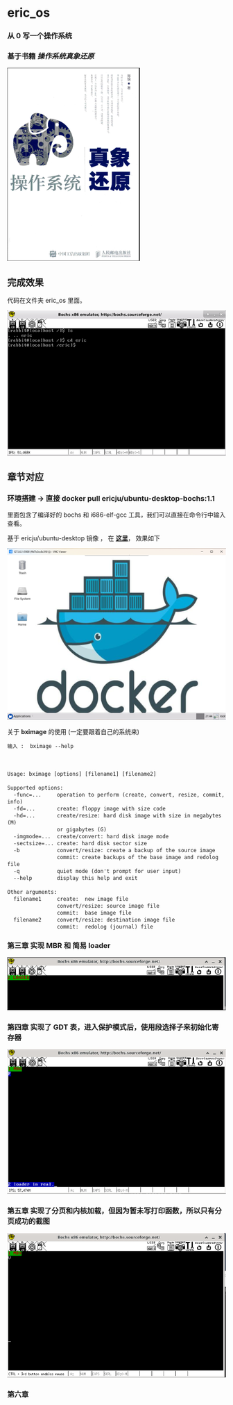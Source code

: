 # eric_os


### 从 0 写一个操作系统

### 基于书籍      ***操作系统真象还原*** 

<img src="https://github.com/Eric-is-good/eric_os/raw/main/imgs/1.png" style="zoom: 50%;" />



## 完成效果

代码在文件夹 eric_os 里面。

<img src="https://github.com/Eric-is-good/eric_os/raw/main/imgs/out.png">



## 章节对应



### 环境搭建   ->  直接 docker  pull  ericju/ubuntu-desktop-bochs:1.1

里面包含了编译好的 bochs 和 i686-elf-gcc 工具，我们可以直接在命令行中输入查看。

基于 ericju/ubuntu-desktop 镜像  ， 在 [**这里**](https://github.com/Eric-is-good/docker-ubuntu-desktop)， 效果如下

![](https://github.com/Eric-is-good/docker-ubuntu-desktop/blob/main/pics/1.png)



关于 **bximage** 的使用 (一定要跟着自己的系统来)

```shell
输入 :  bximage --help



Usage: bximage [options] [filename1] [filename2]

Supported options:
  -func=...     operation to perform (create, convert, resize, commit, info)
  -fd=...       create: floppy image with size code
  -hd=...       create/resize: hard disk image with size in megabytes (M)
                or gigabytes (G)
  -imgmode=...  create/convert: hard disk image mode
  -sectsize=... create: hard disk sector size
  -b            convert/resize: create a backup of the source image
                commit: create backups of the base image and redolog file
  -q            quiet mode (don't prompt for user input)
  --help        display this help and exit

Other arguments:
  filename1     create:  new image file
                convert/resize: source image file
                commit:  base image file
  filename2     convert/resize: destination image file
                commit:  redolog (journal) file

```



### 第三章    实现 MBR 和 简易 loader   

![](https://github.com/Eric-is-good/eric_os/raw/main/imgs/3.png)





### 第四章  实现了 GDT 表，进入保护模式后，使用段选择子来初始化寄存器

![](https://github.com/Eric-is-good/eric_os/raw/main/imgs/4.png)







### 第五章  实现了分页和内核加载，但因为暂未写打印函数，所以只有分页成功的截图

![](https://github.com/Eric-is-good/eric_os/raw/main/imgs/5.png)



### 第六章  
